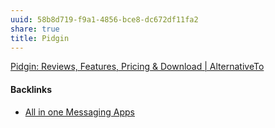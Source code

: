 ```yaml
---
uuid: 58b8d719-f9a1-4856-bce8-dc672df11fa2
share: true
title: Pidgin
---
```

[Pidgin: Reviews, Features, Pricing & Download | AlternativeTo](https://alternativeto.net/software/pidgin/about/)

#### Backlinks

* [All in one Messaging Apps](/e8c4e842-a58c-4418-bad9-fcd3571fae50)